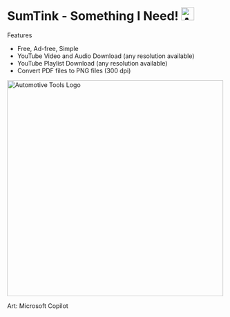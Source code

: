 # SumTink - Something I Need! <img src="https://github.com/user-attachments/assets/bfec6535-36de-49de-8787-732b97a7a69d" alt="Automotive Tools Logo" width="30" />

Features
- Free, Ad-free, Simple
- YouTube Video and Audio Download (any resolution available)
- YouTube Playlist Download (any resolution available)
- Convert PDF files to PNG files (300 dpi)

<img src="https://github.com/user-attachments/assets/bfec6535-36de-49de-8787-732b97a7a69d" alt="Automotive Tools Logo" width="500" />

Art: Microsoft Copilot

